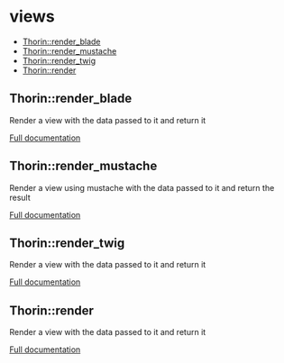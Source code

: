 # views

- [Thorin::render_blade](#Thorin_render_blade)
- [Thorin::render_mustache](#Thorin_render_mustache)
- [Thorin::render_twig](#Thorin_render_twig)
- [Thorin::render](#Thorin_render)
<a name="Thorin_render_blade"></a>
## Thorin::render_blade
Render a view with the data passed to it and return it


[Full documentation](/doc/src/functions/views/t_render_blade.md)

<a name="Thorin_render_mustache"></a>
## Thorin::render_mustache
Render a view using mustache with the data passed to it and return the result


[Full documentation](/doc/src/functions/views/t_render_mustache.md)

<a name="Thorin_render_twig"></a>
## Thorin::render_twig
Render a view with the data passed to it and return it


[Full documentation](/doc/src/functions/views/t_render_twig.md)

<a name="Thorin_render"></a>
## Thorin::render
Render a view with the data passed to it and return it


[Full documentation](/doc/src/functions/views/t_render.md)
